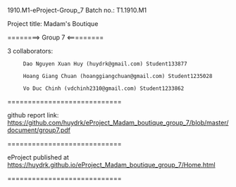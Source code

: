 1910.M1-eProject-Group_7 Batch no.: T1.1910.M1

Project title: Madam's Boutique 

========> Group 7 <=========

3 collaborators:

         Dao Nguyen Xuan Huy (huydrk@gmail.com) Student133877

         Hoang Giang Chuan (hoanggiangchuan@gmail.com) Student1235028
         
         Vo Duc Chinh (vdchinh2310@gmail.com) Student1233862

============================

github report link: https://github.com/huydrk/eProject_Madam_boutique_group_7/blob/master/document/group7.pdf

============================

eProject published at https://huydrk.github.io/eProject_Madam_boutique_group_7/Home.html

============================
